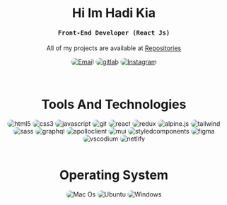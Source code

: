 <h1 align="center">
    Hi Im Hadi Kia
</h1>

<div align="center">
    <h4 align="center"><samp>Front-End Developer (React Js)</samp></h4>
</div>

<p align="center">
    All of my projects are available at <a href="https://github.com/HadiKia?tab=repositories" target="_blank">Repositories</a>
</p>

<p align="center">
    <a href="mailto:hadikiamarzi@protonmail.com"><img src="https://img.shields.io/badge/Email-323540?style=for-the-badge&logo=protonmail&logoColor=5294E2" alt="Email" style="border-radius:15px"></a>
    <a href="https://gitlab.com/HadiKia"><img src="https://img.shields.io/badge/gitlab-323540?style=for-the-badge&logo=gitlab&logoColor=5294E2" style="border-radius:15px" alt="gitlab"></a>
    <a href="https://www.instagram.com/ihadikia"><img src="https://img.shields.io/badge/Instagram-323540?style=for-the-badge&logo=instagram&logoColor=5294E2" style="border-radius:15px" alt="Instagram"></a>
</p>

<br/>

<h1 align="center">
    Tools And Technologies
</h1>

<div align="center">
    <img src="https://img.shields.io/badge/html-323540?style=for-the-badge&logo=html5&logoColor=5294E2" alt="html5" style="border-radius:15px"/>
    <img src="https://img.shields.io/badge/css-323540?style=for-the-badge&logo=css3&logoColor=5294E2" alt="css3" style="border-radius:15px"/>
    <img src="https://img.shields.io/badge/java%20script-323540?style=for-the-badge&logo=javascript&logoColor=5294E2" alt="javascript"  style="border-radius:15px"/>
    <img src="https://img.shields.io/badge/git-323540?style=for-the-badge&logo=git&logoColor=5294E2" alt="git" style="border-radius:15px"/>
    <img src="https://img.shields.io/badge/react-323540?style=for-the-badge&logo=react&logoColor=5294E2" alt="react" style="border-radius:15px"/>
    <img src="https://img.shields.io/badge/redux-323540?style=for-the-badge&logo=redux&logoColor=5294E2" alt="redux" style="border-radius:15px"/>
    <img src="https://img.shields.io/badge/alpine.js-323540?style=for-the-badge&logo=alpine.js&logoColor=5294E2" alt="alpine.js" style="border-radius:15px"/>
    <img src="https://img.shields.io/badge/tailwind%20css-323540?style=for-the-badge&logo=tailwind-css&logoColor=5294E2" alt="tailwind" style="border-radius:15px"/>
    <img src="https://img.shields.io/badge/sass-323540?style=for-the-badge&logo=sass&logoColor=5294E2" alt="sass" style="border-radius:15px"/>
    <img src="https://img.shields.io/badge/graph%20ql-323540?style=for-the-badge&logo=graphql&logoColor=5294E2" alt="graphql" style="border-radius:15px"/>
    <img src="https://img.shields.io/badge/apollo%20client-323540?style=for-the-badge&logo=apollographql&logoColor=5294E2" alt="apolloclient" style="border-radius:15px"/>
    <img src="https://img.shields.io/badge/material%20ui-323540?style=for-the-badge&logo=mui&logoColor=5294E2" alt="mui" style="border-radius:15px"/>
    <img src="https://img.shields.io/badge/styled%20components-323540?style=for-the-badge&logo=styledcomponents&logoColor=5294E2" alt="styledcomponents" style="border-radius:15px"/>
    <img src="https://img.shields.io/badge/figma-323540?style=for-the-badge&logo=figma&logoColor=5294E2" alt="figma" style="border-radius:15px"/>
    <img src="https://img.shields.io/badge/vscodium-323540?style=for-the-badge&logo=vscodium&logoColor=5294E2" alt="vscodium" style="border-radius:15px"/>
    <img src="https://img.shields.io/badge/netlify-323540?style=for-the-badge&logo=netlify&logoColor=5294E2" alt="netlify" style="border-radius:15px"/>
</div>

<br/>

<h1 align="center">
    Operating System
</h1>

<div align="center">
  <img src="https://img.shields.io/badge/Mac%20os-323540?style=for-the-badge&logo=macos&logoColor=5294E2" alt="Mac Os"  style="border-radius:15px"/>
  <img src="https://img.shields.io/badge/Ubuntu-323540?style=for-the-badge&logo=ubuntu&logoColor=5294E2" alt="Ubuntu"  style="border-radius:15px"/>
  <img src="https://img.shields.io/badge/Windows-323540?style=for-the-badge&logo=windows&logoColor=5294E2" alt="Windows"  style="border-radius:15px"/>
</div>

